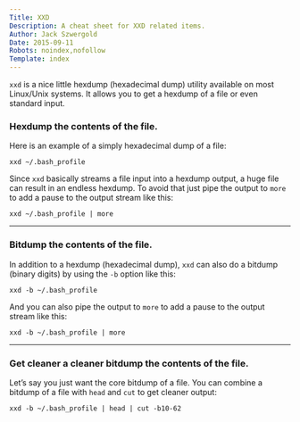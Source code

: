 ```yaml
---
Title: XXD
Description: A cheat sheet for XXD related items.
Author: Jack Szwergold
Date: 2015-09-11
Robots: noindex,nofollow
Template: index
---
```


`xxd` is a nice little hexdump (hexadecimal dump) utility available on most Linux/Unix systems. It allows you to get a hexdump of a file or even standard input.

### Hexdump the contents of the file.

Here is an example of a simply hexadecimal dump of a file:

    xxd ~/.bash_profile

Since `xxd` basically streams a file input into a hexdump output, a huge file can result in an endless hexdump. To avoid that just pipe the output to `more` to add a pause to the output stream like this:

    xxd ~/.bash_profile | more

***

### Bitdump the contents of the file.

In addition to a hexdump (hexadecimal dump), `xxd` can also do a bitdump (binary digits) by using the `-b` option like this:

    xxd -b ~/.bash_profile

And you can also pipe the output to `more` to add a pause to the output stream like this:

    xxd -b ~/.bash_profile | more

***

### Get cleaner a cleaner bitdump the contents of the file.

Let’s say you just want the core bitdump of a file. You can combine a bitdump of a file with `head` and `cut` to get cleaner output:

    xxd -b ~/.bash_profile | head | cut -b10-62
